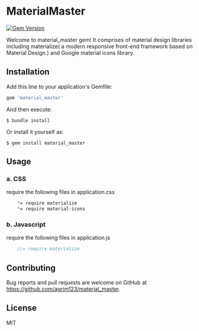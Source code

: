 # MaterialMaster

[![Gem Version](https://badge.fury.io/rb/material_master.svg)](https://badge.fury.io/rb/material_master)


Welcome to material_master gem! It comprises of material design libraries including materialize( a modern responsive front-end framework based on Material Design.) and Google material icons library. 

## Installation

Add this line to your application's Gemfile:

```ruby
gem 'material_master'
```

And then execute:

    $ bundle install

Or install it yourself as:

    $ gem install material_master

## Usage
### a. CSS

require the following files in application.css

```scss
	*= require materialize
	*= require material-icons
```
### b. Javascript
 require the following files in application.js

```js
	//= require materialize
```

## Contributing

Bug reports and pull requests are welcome on GitHub at https://github.com/agrim123/material_master.

## License

MIT

